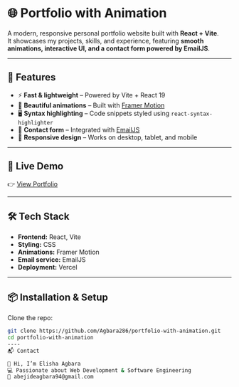 # 🌐 Portfolio with Animation

A modern, responsive personal portfolio website built with **React + Vite**.  
It showcases my projects, skills, and experience, featuring **smooth animations, interactive UI, and a contact form powered by EmailJS**.

---

## 🚀 Features
- ⚡ **Fast & lightweight** – Powered by Vite + React 19  
- 🎨 **Beautiful animations** – Built with [Framer Motion](https://www.framer.com/motion/)  
- 🖥 **Syntax highlighting** – Code snippets styled using `react-syntax-highlighter`  
- 📩 **Contact form** – Integrated with [EmailJS](https://www.emailjs.com/)  
- 📱 **Responsive design** – Works on desktop, tablet, and mobile  

---

## 🔗 Live Demo
👉 [View Portfolio](https://portfolio-with-animation-kq1l.vercel.app/)  

 

---

## 🛠 Tech Stack
- **Frontend:** React, Vite  
- **Styling:** CSS  
- **Animations:** Framer Motion  
- **Email service:** EmailJS  
- **Deployment:** Vercel   

---

## 📦 Installation & Setup

Clone the repo:
```bash
git clone https://github.com/Agbara286/portfolio-with-animation.git
cd portfolio-with-animation
----
📬 Contact

👋 Hi, I’m Elisha Agbara
💻 Passionate about Web Development & Software Engineering
📧 abejideagbara94@gmail.com
